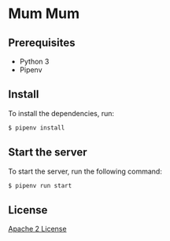 Mum Mum
=======

Prerequisites
-------------

- Python 3
- Pipenv

Install
-------

To install the dependencies, run:

```bash
$ pipenv install
```

Start the server
----------------

To start the server, run the following command:

```bash
$ pipenv run start
```

License
-------

[Apache 2 License](LICENSE)

